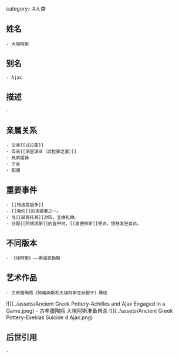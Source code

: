 category:: #人类
## 姓名
	- 大埃阿斯
## 别名
	- Ajax
## 描述
	-
## 亲属关系
	- 父亲[[忒拉蒙]]
	- 母亲[[珀里玻亚（忒拉蒙之妻）]]
	- 兄弟姐妹
	- 子女
	- 配偶
## 重要事件
	- [[特洛亚战争]]
	- [[海伦]]的求婚者之一。
	- 与[[赫克托耳]]对阵，互换礼物。
	- 分配[[阿喀琉斯]]的盔甲时，[[奥德修斯]]使诈，愤怒发狂自杀。
## 不同版本
	- 《埃阿斯》——索福克勒斯
## 艺术作品
	- 古希腊陶瓶《阿喀琉斯和大埃阿斯在玩骰子》黑绘
 ![](../assets/Ancient Greek Pottery-Achilles and Ajax Engaged in a Game.jpeg)
	- 古希腊陶瓶 大埃阿斯准备自杀
 ![](../assets/Ancient Greek Pottery-Exekias Suicide d Ajax.png)
## 后世引用
	-
